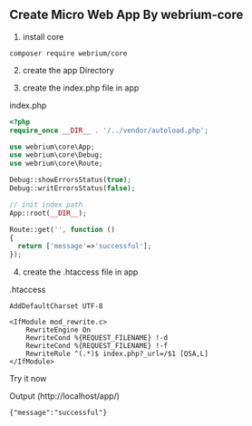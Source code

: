 
## Create Micro Web App By webrium-core

1) install core
```
composer require webrium/core
```
2) create the app Directory

3) create the index.php file in app

index.php
```PHP
<?php
require_once __DIR__ . '/../vendor/autoload.php';

use webrium\core\App;
use webrium\core\Debug;
use webrium\core\Route;

Debug::showErrorsStatus(true);
Debug::writErrorsStatus(false);

// init index path
App::root(__DIR__);

Route::get('', function ()
{
  return ['message'=>'successful'];
});

```

4) create the .htaccess file in app

.htaccess
```
AddDefaultCharset UTF-8

<IfModule mod_rewrite.c>
    RewriteEngine On
    RewriteCond %{REQUEST_FILENAME} !-d
    RewriteCond %{REQUEST_FILENAME} !-f
    RewriteRule ^(.*)$ index.php?_url=/$1 [QSA,L]
</IfModule>
```

Try it now

Output (http://localhost/app/)

``
{"message":"successful"}
``


